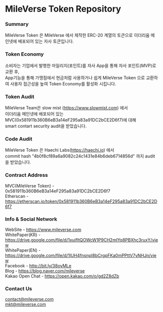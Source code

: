# MileVerse Token Repository

### Summary
MileVerse Token 은 MileVerse 에서 제작한 ERC-20 계열의 토큰으로 이더리움 메인넷에 배포되어 있는 자사 토큰입니다.<br>

### Token Economy
소비자는 기업에서 발행한 마일리지(포인트)를 자사 App을 통해 자사 포인트(MVP)로 교환 후, <br>
App기능을 통해 가맹점에서 현금처럼 사용하거나 쉽게 MileVerse Token 으로 교환하여 사용자 접근성을 높여 Token Economy를 활성화 시킵니다.

### Token Audit
MileVerse Team은 slow mist (https://www.slowmist.com) 에서 <br>
이더리움 메인넷에 배포되어 있는 MVC(0x581911b360B6eB3a14eF295a83a91DC2bCE2D6f7)에 대해 <br>
smart contart security audit을 받았습니다.

### Code Audit
MileVerse Token 은 Haechi Labs(https://haechi.io) 에서 <br>
commit hash "4b0f8cf89a6a9082c24c1431e84b6deb6714856d" 까지 audit을 받았습니다.

### Contract Address
MVC(MileVerse Token) - 0x581911b360B6eB3a14eF295a83a91DC2bCE2D6f7 <br>
Etherscan - https://etherscan.io/token/0x581911b360B6eB3a14eF295a83a91DC2bCE2D6f7

### Info & Social Network
WebSite - https://www.mileverse.com <br>
WhitePaper(KR) - https://drive.google.com/file/d/1xuifltQOWcW1P9CH2mIYq8PBXhc3ruxY/view <br>
WhitePaper(EN) - https://drive.google.com/file/d/1lUH4fnsnpI8bCrgpFKa0mPPttV7yNHJn/view <br>
Facebook - http://bit.ly/38oyMLe <br>
Blog - https://blog.naver.com/mileverse <br>
Kakao Open Chat - https://open.kakao.com/o/gd2Z8dZb

### Contact Us
contact@mileverse.com <br>
mkt@mileverse.com
